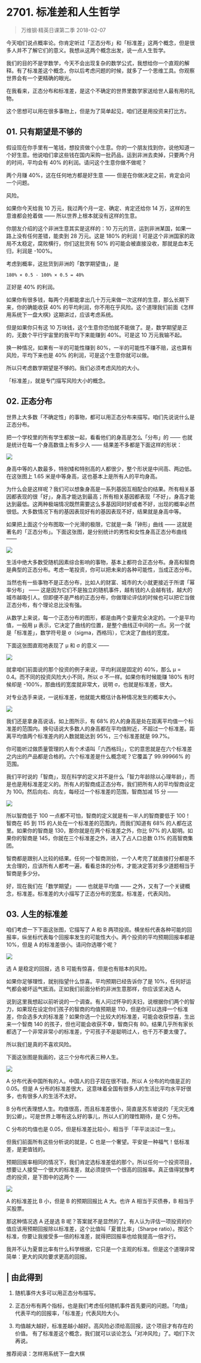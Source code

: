 # 2701. 标准差和人生哲学
> 万维钢·精英日课第二季
2018-02-07

今天咱们说点概率论。你肯定听过「正态分布」和「标准差」这两个概念，但是很多人并不了解它们的意义。我想从这两个概念出发，说一点人生哲学。

我们的目的不是学数学，今天不会出现复杂的数学公式，我想给你一个直观的解释。有了标准差这个概念，你以后考虑问题的时候，就多了一个思维工具。你观察世界会有一个更精确的眼光。

在我看来，正态分布和标准差，是这个不确定的世界里数学家送给世人最有用的礼物。

这个思想可以用在很多事物上，但是为了简单起见，咱们还是用投资来打比方。

## 01. 只有期望是不够的

假设现在你手里有一笔钱，想投资做个小生意。你的一个朋友找到你，说他知道一个好生意。他说咱们拿这些钱在国内采购一批药品，运到非洲去卖掉，只要两个月的时间，平均会有 40% 的利润。请问这个生意你做不做呢？

两个月赚 40%，这在任何地方都是好生意 —— 但是在你做决定之前，肯定会问一个问题。

风险。

如果你今天给我 10 万元，我过两个月一定、确定、肯定还给你 14 万，这样的生意谁都会抢着做 —— 所以世界上根本就没有这样的生意。

你朋友介绍的这个非洲生意其实是这样的：10 万元的货，运到非洲某国，如果一路上没有任何差错，能卖到 28 万元。这是 180% 的利润！可是这个非洲国家的政局不太稳定，腐败横行，你们这批货有 50% 的可能会被直接没收，那就是血本无归，利润是 -100%。

考虑到概率，这批货到非洲的「数学期望值」，是

	180% × 0.5 - 100% × 0.5 = 40%

正好是 40% 的利润。

如果你有很多钱，每两个月都能拿出几十万元来做一次这样的生意，那么长期下来，你的确能收获 40% 的平均利润，你不用在乎风险。这个道理我们前面《怎样用系统下一盘大棋》这期讲过，应该考虑系统。

但是如果你只有这 10 万块钱，这个生意你恐怕就不能做了。是，数学期望是正的，无数个平行宇宙里的我平均下来能赚到 40%。可是这 10 万元我输不起。

换一种情况，如果有一半的可能性赚到 80%，一半的可能性不赚不赔，这也算有风险，平均下来也是 40% 的利润，可是这个生意你就可以做。

所以只考虑数学期望是不够的。我们必须考虑风险的大小。

「标准差」，就是专门描写风险大小的概念。

## 02. 正态分布

世界上大多数「不确定性」的事物，都可以用正态分布来描写。咱们先说说什么是正态分布。

把一个学校里的所有学生都放一起，看看他们的身高是怎么「分布」的 —— 也就是统计在每一个身高数值上有多少人 —— 结果差不多都是下面这样的形状：

![](https://raw.githubusercontent.com/dalong0514/selfstudy/master/图片链接/万维钢/2019090.jpg)

身高中等的人数最多，特别矮和特别高的人都很少，整个形状是中间高、两边低。在这张图上 1.65 米是中等身高，这也基本上是所有人的平均身高。

为什么会是这样呢？我们可以想象身高是一系列基因互相配合的结果。所有相关基因都表现的很「好」，身高才能达到最高；所有相关基因都表现「不好」，身高才能达到最低。这两种极端情况既然需要这么多基因同时好或者不好，出现的概率必然很低。大多数情况下有的基因表现好有的基因表现不好，结果就是身高中等。

如果把上面这个分布图取一个光滑的极限，它就是一条「钟形」曲线 —— 这就是著名的「正态分布」。下面这张图，是分别统计的男性和女性身高正态分布曲线 —— 

![](https://raw.githubusercontent.com/dalong0514/selfstudy/master/图片链接/万维钢/2019091.jpg)

生活中绝大多数受随机因素综合影响的事物，基本上都符合正态分布。身高和智商是典型的正态分布。考虑一笔投资，你可以把未来的各种可能性，当成正态分布。

当然也有一些事物不是正态分布，比如人的财富、城市的大小就更接近于所谓「幂率分布」 —— 这是因为它们不是独立的随机事件，越有钱的人会越有钱，越大的城市越吸引人。但即便不是严格的正态分布，你做理论评估的时候也可以把它当做正态分布，有个理论总比没有强。

从数学上来说，每一个正态分布的图形，都是由两个变量完全决定的。一个是平均值，一般用 μ 表示，它决定了曲线的位置，是整个曲线正中间的一点。另一个就是「标准差」，数学符号是 σ（sigma，西格玛），它决定了曲线的宽度。

下面这张图直观地表现了 μ 和 σ 的意义 —— 

![](https://raw.githubusercontent.com/dalong0514/selfstudy/master/图片链接/万维钢/2019092.jpg)

就拿咱们前面说的那个投资的例子来说，平均利润是固定的 40%，那么 μ = 0.4。而不同的投资风险大小不同，所以 σ 不一样。如果你有时候能赚 180% 有时候却是 -100%，那曲线的宽度就非常大，说明 σ，也就是标准差，很大。

对专业选手来说，一说标准差，他就能大概估计各种情况发生的概率大小。

![](https://raw.githubusercontent.com/dalong0514/selfstudy/master/图片链接/万维钢/2019093.jpg)

我们还是拿身高说话，如上图所示，有 68% 的人的身高是处在距离平均值一个标准差的范围内。换句话说大多数人的身高都在平均值附近，不超过一个标准差。距离平均值两个标准差内的人数就能达到 95%，三个标准差就是 99.7%。

你可能听过做质量管理的人有个术语叫「六西格玛」，它的意思就是在六个标准差之内出的产品都是合格的。六个标准差是什么概念呢？它覆盖了 99.99966% 的范围。

我们平时说的「智商」，现在科学的定义并不是什么「智力年龄除以心理年龄」，而是也是用标准差定义的。所有人的智商成正态分布，我们把所有人的平均智商设定为 100。然后向右、向左，每经过一个标准差的范围，智商加减 15 分 ——

![](https://raw.githubusercontent.com/dalong0514/selfstudy/master/图片链接/万维钢/2019094.jpg)

所以智商低于 100 一点都不可怕，智商的定义就是有一半人的智商要低于 100！智商在 85 到 115 的人处在一个标准差的范围内，而我们知道有 68% 的人都在这里。如果你的智商是 130，那你就是在两个标准差之外，你比 97% 的人聪明。如果你的智商是 145，你就在三个标准差之外，进入了占人口总数 0.1% 的高智商集团。

智商都是跟别人比较的结果。任何一个智商测验，一个人考完了就直接打分都是不太合理的，应该所有人都考一遍，看看总体的分布，才能决定答对多少道题相当于智商是多少分。

好，现在我们在「数学期望」 —— 也就是平均值 —— 之外，又有了一个关键概念，标准差。标准差的大小描写了正态分布的宽度。标准差，代表风险。

## 03. 人生的标准差

咱们考虑一下下面这张图，它描写了 A 和 B 两项投资。横坐标代表各种可能的回报率，纵坐标代表每个回报率发生的可能性大小。两个投资的平均预期回报率都是 10%，但是 A 的标准差很小。请问你选哪个呢？

![](https://raw.githubusercontent.com/dalong0514/selfstudy/master/图片链接/万维钢/2019095.jpg)

选 A 是稳定的回报，选 B 可能有惊喜，但是也有赔本的风险。

如果你足够理性，就别指望什么惊喜。平均预期已经告诉你了是 10%，任何好运气都会被坏运气抵消。正如我们前面分析的非洲生意那样，你应该坚决选 A。

说到这里我想起以前听说的一个调查。有人问过怀孕的夫妇，说根据你们两个的智力，如果现在设定你们孩子的智商的均值预期是 110，但是你可以选择一个标准差，你会选多大的标准差？如果你选一个比较大的标准差，可能会收获惊喜，生出来一个智商 140 的孩子，但也可能会收获不幸，智商只有 80。结果几乎所有家长都选了一个非常非常小的标准差，宁可孩子不是聪明过人，也千万不要太傻了。

所以我们是真的不喜欢风险。

下面这张图是我画的，这三个分布代表三种人生。

![](https://raw.githubusercontent.com/dalong0514/selfstudy/master/图片链接/万维钢/2019096.jpg)

A 分布代表中国所有的人。中国人的日子现在很不错，所以 A 分布的均值是正的 0.05。但是 A 分布的标准差很大，这意味着全国有很多人的生活比平均水平好很多，也有很多人的生活不太好。

B 分布代表理想人生。均值很高，而且标准差很小，简直是苏东坡说的「无灾无难到公卿」。可是世界上哪有这么好的事儿，所以人们的理性期待，是 C 分布。

C 分布的均值也是 0.05，但是标准差比较小，相当于「平平淡淡过一生」。

但我们前面所有这些分析说的就是，C 也是一个奢望。平安是一种福气！低标准差，是更值钱的。

预期回报率相同的情况下，我们肯定选标准差低的那个。所以任何一个投资项目，想要让人接受一个很大的标准差，就必须提供一个很高的回报率。真正值得犹豫考虑的投资，是下图中的这两个 —— 

![](https://raw.githubusercontent.com/dalong0514/selfstudy/master/图片链接/万维钢/2019097.jpg)

A 的标准差比 B 小，但是 B 的预期回报比 A 大。也许 A 相当于买债券，B 相当于买股票。

那这种情况选 A 还是选 B 呢？答案就不是显然的了。有人认为评估一项投资的价值应该用预期回报除以标准差，这个比值叫「夏普比率」（Sharpe ratio）。按这个标准，你要让我接受多一倍的标准差，就得把回报率也给我提高一倍才行。

我并不认为夏普比率有什么科学根据，它只是一个主观的标准。但是这个道理非常简单：更大的风险要求更高的回报。

## | 由此得到

1. 随机事件大多可以用正态分布描写。

2. 正态分布有两个指标，也是我们考虑任何随机事件首先要问的问题。「均值」代表平均的回报率，「标准差」代表风险大小。
3. 均值越大越好，标准差越小越好。高风险必须给高回报，这个项目才有存在的价值。
有了标准差这个概念，我们就可以谈论怎么「对冲风险」了。咱们下次再说。

推荐阅读：怎样用系统下一盘大棋


